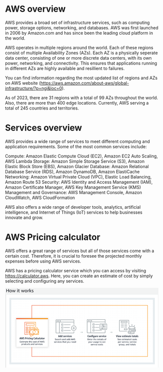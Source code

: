 # AWS overview
AWS provides a broad set of infrastructure services, such as computing power, storage options, networking, and databases. AWS was first launched in 2006 by Amazon.com and has since been the leading cloud platform in the world.

AWS operates in multiple regions around the world. Each of these regions consist of multiple Availability Zones (AZs). Each AZ is a physically seperate data center, consisting of one or more discrete data centers, with its own power, networking, and connectivity. This ensures that applications running in different AZs are highly available and resillient to failures.

You can find information regarding the most updated list of regions and AZs on AWS website (https://aws.amazon.com/about-aws/global-infrastructure/?p=ngi&loc=0).

As of 2023, there are 31 regions with a total of 99 AZs throughout the world. Also, there are more than 400 edge locations. Currently, AWS serving a total of 245 countries and territories. 

# Services overview
AWS provides a wide range of services to meet different computing and application requirements. Some of the most common services include:

Compute: Amazon Elastic Compute Cloud (EC2), Amazon EC2 Auto Scaling, AWS Lambda
Storage: Amazon Simple Storage Service (S3), Amazon Elastic Block Store (EBS), Amazon Glacier
Database: Amazon Relational Database Service (RDS), Amazon DynamoDB, Amazon ElastiCache
Networking: Amazon Virtual Private Cloud (VPC), Elastic Load Balancing, Amazon Route 53
Security: AWS Identity and Access Management (IAM), Amazon Certificate Manager, AWS Key Management Service (KMS)
Management and Governance: AWS Management Console, Amazon CloudWatch, AWS CloudFormation

AWS also offers a wide range of developer tools, analytics, artificial intelligence, and Internet of Things (IoT) services to help businesses innovate and grow.

# AWS Pricing calculator

AWS offers a great range of services but all of those services come with a certain cost. Therefore, it is crucial to foresee the projected monthly expenses before using AWS services.

AWS has a pricing calculator service which you can access by visiting https://calculator.aws. Here, you can create an estimate of cost by simply selecting and configuring any services. 

![Pricing-calculator](Price-calculator.png)